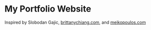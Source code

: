 # My Portfolio Website

Inspired by Slobodan Gajic, [brittanychiang.com](brittanychiang.com), and [meikopoulos.com](meikopoulos.com)
